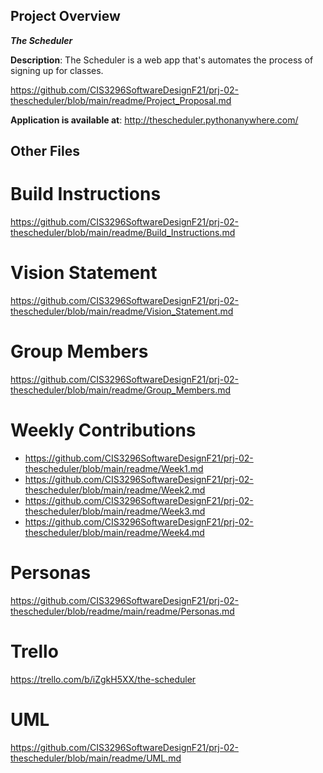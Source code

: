 ## Project Overview ##

_**The Scheduler**_

**Description**: The Scheduler is a web app that's automates the process of signing up for classes.

https://github.com/CIS3296SoftwareDesignF21/prj-02-thescheduler/blob/main/readme/Project_Proposal.md

**Application is available at**: http://thescheduler.pythonanywhere.com/


## Other Files ##

# Build Instructions #

https://github.com/CIS3296SoftwareDesignF21/prj-02-thescheduler/blob/main/readme/Build_Instructions.md

# Vision Statement #

https://github.com/CIS3296SoftwareDesignF21/prj-02-thescheduler/blob/main/readme/Vision_Statement.md

# Group Members #

https://github.com/CIS3296SoftwareDesignF21/prj-02-thescheduler/blob/main/readme/Group_Members.md

# Weekly Contributions #

 - https://github.com/CIS3296SoftwareDesignF21/prj-02-thescheduler/blob/main/readme/Week1.md
 - https://github.com/CIS3296SoftwareDesignF21/prj-02-thescheduler/blob/main/readme/Week2.md
 - https://github.com/CIS3296SoftwareDesignF21/prj-02-thescheduler/blob/main/readme/Week3.md
 - https://github.com/CIS3296SoftwareDesignF21/prj-02-thescheduler/blob/main/readme/Week4.md

# Personas #

https://github.com/CIS3296SoftwareDesignF21/prj-02-thescheduler/blob/readme/main/readme/Personas.md

# Trello #
https://trello.com/b/iZgkH5XX/the-scheduler

# UML #
https://github.com/CIS3296SoftwareDesignF21/prj-02-thescheduler/blob/main/readme/UML.md


